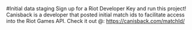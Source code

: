 #Initial data staging
Sign up for a Riot Developer Key and run this project!
Canisback is a developer that posted initial match ids to facilitate access into the Riot Games API. Check it out @: https://canisback.com/matchId/